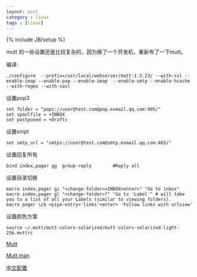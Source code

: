 ```yaml
---
layout: post
category : linux
tags : [linux]
---
```

{% include JB/setup %}

mutt 的一些设置还是比较复杂的，因为换了一个开发机，重新布了一下mutt。

编译:

    ./configure  --prefix=/usr/local/webserver/mutt-1.5.23/ --with-ssl --enable-imap --enable-pop --enable-imap  --enable-smtp --enable-hcache  --with-regex --with-sasl

设置pop3

    set folder = "pops://user@test.com@pop.exmail.qq.com:995/"
    set spoolfile = +INBOX
    set postponed = +Drafts

设置smpt

    set smtp_url = "smtps://user@test.com@smtp.exmail.qq.com:465/"


设置回复所有

    bind index,pager gg  group-reply        #Reply all

设置目录切换

    macro index,pager gi "<change-folder>=INBOX<enter>" "Go to inbox"
    macro index,pager gl "<change-folder>?" "Go to 'Label'" # will take you to a list of all your Labels (similar to viewing folders).
    macro pager \cb <pipe-entry>'links'<enter> 'Follow links with urlview' 


设置颜色方案

    source ~/.mutt/mutt-colors-solarized/mutt-colors-solarized-light-256.muttrc

[Mutt](https://wiki.archlinux.org/index.php/mutt#Native_IMAP_support 'https://wiki.archlinux.org/index.php/mutt#Native_IMAP_support')

[Mutt man](http://www.mutt.org/doc/manual/manual-2.html 'http://www.mutt.org/doc/manual/manual-2.html')

[中文配置](http://home.ustc.edu.cn/~lixuebai/GNU/MuttConfig.html 'http://home.ustc.edu.cn/~lixuebai/GNU/MuttConfig.html')


